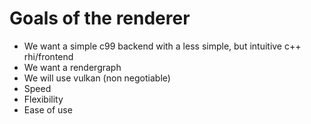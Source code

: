 # Goals of the renderer

- We want a simple c99 backend with a less simple, but intuitive c++ rhi/frontend  
- We want a rendergraph  
- We will use vulkan (non negotiable)  
- Speed
- Flexibility
- Ease of use
